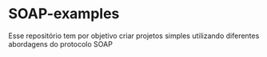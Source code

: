 # SOAP-examples
Esse repositório tem por objetivo criar projetos simples utilizando diferentes abordagens do protocolo SOAP
